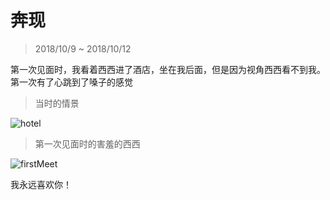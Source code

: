 # 奔现

> 2018/10/9 ~ 2018/10/12

第一次见面时，我看着西西进了酒店，坐在我后面，但是因为视角西西看不到我。第一次有了心跳到了嗓子的感觉

> 当时的情景

![hotel](./static/img/hotel.png)

> 第一次见面时的害羞的西西

![firstMeet](./static/img/firstMeet.JPG)

我永远喜欢你！